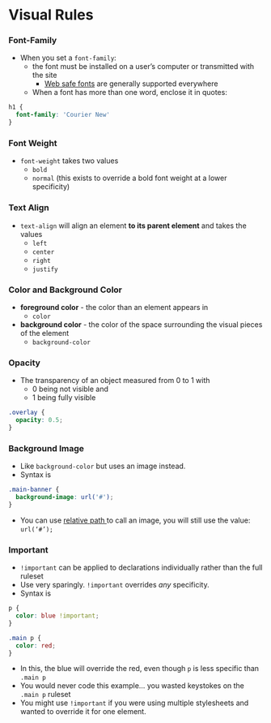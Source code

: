 # Visual Rules

### Font-Family

- When you set a `font-family`:
   - the font must be installed on a user’s computer or transmitted with the site
      - [Web safe fonts](http://www.cssfontstack.com/) are generally supported everywhere
   - When a font has more than one word, enclose it in quotes:

```css
h1 {
  font-family: 'Courier New'
}
```

### Font Weight

- `font-weight` takes two values
   - `bold`
   - `normal` (this exists to override a bold font weight at a lower specificity)

### Text Align

- `text-align` will align an element **to its parent element** and takes the values
   - `left`
   - `center`
   - `right`
   - `justify`

### Color and Background Color

- **foreground color** - the color than an element appears in
   - `color`
- **background color** - the color of the space surrounding the visual pieces of the element
   - `background-color`

### Opacity

- The transparency of an object measured from 0 to 1 with
   - 0 being not visible and
   - 1 being fully visible

```css
.overlay {
  opacity: 0.5;
}
```

### Background Image

- Like `background-color` but uses an image instead.
- Syntax is

```css
.main-banner {
  background-image: url('#');
}
```

- You can use [relative path ](https://docs.craft.do/editor/d/b4ae036d-e2e6-fd10-7e5e-f12ec518b2e1/6167C817-92B5-4FB5-ABA0-BA695D74D6A2/x/D09A7864-72A4-4591-B43E-2F8CE19C1953)to call an image, you will still use the value: `url(‘#’);`

### Important

- `!important` can be applied to declarations individually rather than the full ruleset
- Use very sparingly. `!important` overrides *any* specificity.
- Syntax is

```css
p {
  color: blue !important;
}

.main p {
  color: red;
}
```

   - In this, the blue will override the red, even though `p` is less specific than `.main p`
   - You would never code this example… you wasted keystokes on the `.main p` ruleset
- You might use `!important` if you were using multiple stylesheets and wanted to override it for one element.

